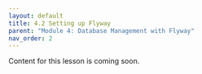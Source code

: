 ```yaml
---
layout: default
title: 4.2 Setting up Flyway
parent: "Module 4: Database Management with Flyway"
nav_order: 2
---
```


Content for this lesson is coming soon.

